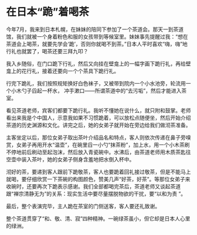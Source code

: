 # 在日本“跪”着喝茶

今年7月，我来到日本札幌，在妹妹的陪同下参加了一个茶道会。那天一到茶道馆，我们就被一个身着粉色和服的女孩带到等候室里。妹妹事先提醒过我：“想在茶道会上喝茶，就要先学会‘跪’，否则你就喝不到茶。”日本人平时喜欢“嗨，嗨”地行礼也就罢了，喝茶还要三拜九叩？ 

我入乡随俗，在门口跪下行礼，然后又向挂在壁龛上的一幅字画下跪行礼，再给壁龛上的花行礼，接着还要向一个个茶具下跪行礼。 

行完下跪礼，我们按照规矩换好白色袜子，又被带到院内一个小水池旁，轮流用一个小木勺子舀起一杯水， 冲手漱口——所谓茶道中的“去污垢”，然后才能进入茶室。 

看见茶道老师，宾客们都要下跪行礼。我听不懂她在说什么，就只附和鼓掌。老师看出来我是个中国人，示意我如果不习惯跪着，可以放松点随便坐，然后开始介绍茶道的历史渊源和文化。讲完之后，她的女弟子就开始在旁边给我们做沏茶准备。 

主客坐定以后，那位女弟子取出茶叶介绍品名和特点，客人则依次传递在鼻子旁嗅赏，女弟子再用开水“温壶”，在碗里舀一小勺“抹茶粉”，加上水，用一个小木茶刷不停地前后刷动至起泡沫，然后放入青瓷碗中。水沸后，由茶道老师用木质茶匙往空壶中装入茶叶，她的女弟子侧身含羞地把水倒入杯中。 

沏好的茶，要递到客人跟前下跪敬茶，客人也要跪着回礼接过敬茶，但是不能马上就喝，要仔细欣赏一下茶碗的构图颜色，赞美几声“好茶，好茶”。等那位女弟子来收碗时，还要再次下跪表示感谢。我们全部都喝完茶后，茶道老师又谈起茶道跟“禅宗清静无为”的关系：现实生活中要尽量摆脱物欲的干扰，要“以和为责 ”。 

最后，整个表演完毕，主人跪在茶室的门侧送客，客人要还礼致谢。 

整个茶道贯穿了“和、敬、清、寂”四种精神。一碗绿茶虽小，但它却是日本人心里的绿洲。